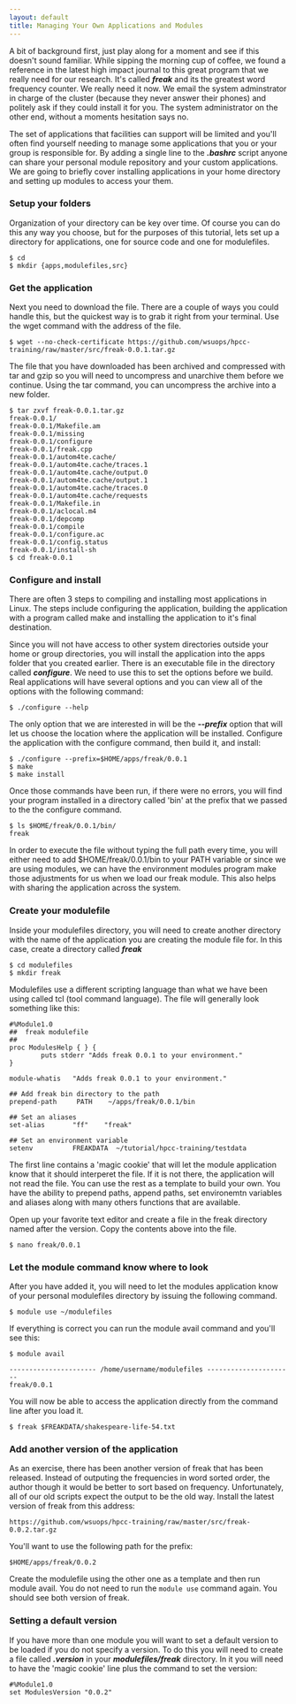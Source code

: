 ```yaml
---
layout: default
title: Managing Your Own Applications and Modules
---
```


A bit of background first, just play along for a moment and see if this doesn't sound familiar.  While sipping the morning cup of coffee, we found a reference in the latest high impact journal to this great program that we really need for our research.  It's called ***freak*** and its the greatest word frequency counter.  We really need it now.  We email the system adminstrator in charge of the cluster (because they never answer their phones) and politely ask if they could install it for you.  The system administrator on the other end, without a moments hesitation says no.

The set of applications that facilities can support will be limited and you'll often find yourself needing to manage some applications that you or your group is responsible for.  By adding a single line to the ***.bashrc*** script anyone can share your personal module repository and your custom applications.  We are going to briefly cover installing applications in your home directory and setting up modules to access your them.

### Setup your folders

Organization of your directory can be key over time.  Of course you can do this any way you choose, but for the purposes of this tutorial, lets set up a directory for applications, one for source code and one for modulefiles.

```text
$ cd
$ mkdir {apps,modulefiles,src}
```

### Get the application

Next you need to download the file.  There are a couple of ways you could handle this, but the quickest way is to grab it right from your terminal.  Use the wget command with the address of the file.

```text
$ wget --no-check-certificate https://github.com/wsuops/hpcc-training/raw/master/src/freak-0.0.1.tar.gz
```

The file that you have downloaded has been archived and compressed with tar and gzip so you will need to uncompress and unarchive them before we continue.  Using the tar command, you can uncompress the archive into a new folder.

```text
$ tar zxvf freak-0.0.1.tar.gz
freak-0.0.1/
freak-0.0.1/Makefile.am
freak-0.0.1/missing
freak-0.0.1/configure
freak-0.0.1/freak.cpp
freak-0.0.1/autom4te.cache/
freak-0.0.1/autom4te.cache/traces.1
freak-0.0.1/autom4te.cache/output.0
freak-0.0.1/autom4te.cache/output.1
freak-0.0.1/autom4te.cache/traces.0
freak-0.0.1/autom4te.cache/requests
freak-0.0.1/Makefile.in
freak-0.0.1/aclocal.m4
freak-0.0.1/depcomp
freak-0.0.1/compile
freak-0.0.1/configure.ac
freak-0.0.1/config.status
freak-0.0.1/install-sh
$ cd freak-0.0.1
```

### Configure and install

There are often 3 steps to compiling and installing most applications in Linux.  The steps include configuring the application, building the application with a program called make and installing the application to it's final destination.  

Since you will not have access to other system directories outside your home or group directories, you will install the application into the apps folder that you created earlier.  There is an executable file in the directory called ***configure***.  We need to use this to set the options before we build.  Real applications will have several options and you can view all of the options with the following command:

```text
$ ./configure --help
```

The only option that we are interested in will be the ***--prefix*** option that will let us choose the location where the application will be installed.  Configure the application with the configure command, then build it, and install:

```text
$ ./configure --prefix=$HOME/apps/freak/0.0.1
$ make
$ make install
```

Once those commands have been run, if there were no errors, you will find your program installed in a directory called 'bin' at the prefix that we passed to the the configure command.

```text
$ ls $HOME/freak/0.0.1/bin/
freak
```

In order to execute the file without typing the full path every time, you will either need to add $HOME/freak/0.0.1/bin to your PATH variable or since we are using modules, we can have the environment modules program make those adjustments for us when we load our freak module. This also helps with sharing the application across the system.

### Create your modulefile

Inside your modulefiles directory, you will need to create another directory with the name of the application you are creating the module file for.  In this case, create a directory called ***freak***

```text
$ cd modulefiles
$ mkdir freak
```

Modulefiles use a different scripting language than what we have been using called tcl (tool command language).  The file will generally look something like this:

```text
#%Module1.0
##  freak modulefile
##
proc ModulesHelp { } {
        puts stderr "Adds freak 0.0.1 to your environment."
}

module-whatis   "Adds freak 0.0.1 to your environment."

## Add freak bin directory to the path
prepend-path     PATH    ~/apps/freak/0.0.1/bin

## Set an aliases
set-alias       "ff"    "freak"

## Set an environment variable
setenv          FREAKDATA  ~/tutorial/hpcc-training/testdata
```

The first line contains a 'magic cookie' that will let the module application know that it should interperet the file.  If it is not there, the application will not read the file.  You can use the rest as a template to build your own.  You have the ability to prepend paths, append paths, set environemtn variables and aliases along with many others functions that are available.

Open up your favorite text editor and create a file in the freak directory named after the version.  Copy the contents above into the file.

```text
$ nano freak/0.0.1
```

### Let the module command know where to look

After you have added it, you will need to let the modules application know of your personal modulefiles directory by issuing the following command.

```text
$ module use ~/modulefiles
```

If everything is correct you can run the module avail command and you'll see this:

```text
$ module avail

---------------------- /home/username/modulefiles ----------------------
freak/0.0.1
```

You will now be able to access the application directly from the command line after you load it.

```text
$ freak $FREAKDATA/shakespeare-life-54.txt
```

### Add another version of the application

As an exercise, there has been another version of freak that has been released.  Instead of outputing the frequencies in word sorted order, the author though it would be better to sort based on frequency.  Unfortunately, all of our old scripts expect the output to be the old way.  Install the latest version of freak from this address:

```text
https://github.com/wsuops/hpcc-training/raw/master/src/freak-0.0.2.tar.gz
```

You'll want to use the following path for the prefix:

```text
$HOME/apps/freak/0.0.2
```

Create the modulefile using the other one as a template and then run module avail.  You do not need to run the ```module use``` command again.  You should see both version of freak.

### Setting a default version

If you have more than one module you will want to set a default version to be loaded if you do not specify a version.  To do this you will need to create a file called ***.version*** in your ***modulefiles/freak*** directory.  In it you will need to have the 'magic cookie' line plus the command to set the version:

```text
#%Module1.0
set ModulesVersion "0.0.2"
```
